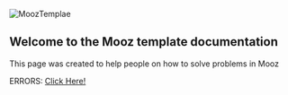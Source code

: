 ![MoozTemplae](https://i.imgur.com/bVY5OIB.png)

## Welcome to the Mooz template documentation

This page was created to help people on how to solve problems in Mooz


ERRORS: [Click Here!](/errors.html)
